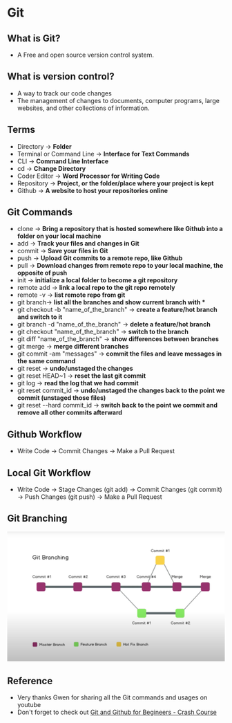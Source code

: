 # Git

## What is Git?

- A Free and open source version control system.

## What is version control?

- A way to track our code changes
- The management of changes to documents, computer programs, large websites, and other collections of information.

## Terms

- Directory -> **Folder**
- Terminal or Command Line -> **Interface for Text Commands**
- CLI -> **Command Line Interface**
- cd -> **Change Directory**
- Coder Editor -> **Word Processor for Writing Code**
- Repository -> **Project, or the folder/place where your project is kept**
- Github -> **A website to host your repositories online**

## Git Commands

- clone -> **Bring a repository that is hosted somewhere like Github into a folder on your local machine**
- add -> **Track your files and changes in Git**
- commit -> **Save your files in Git**
- push -> **Upload Git commits to a remote repo, like Github**
- pull -> **Download changes from remote repo to your local machine, the opposite of push**
- init -> **initialize a local folder to become a git repository**
- remote add -> **link a local repo to the git repo remotely**
- remote -v -> **list remote repo from git**
- git branch-> **list all the branches and show current branch with \***
- git checkout -b "name_of_the_branch" -> **create a feature/hot branch and switch to it**
- git branch -d "name_of_the_branch" -> **delete a feature/hot branch**
- git checkout "name_of_the_branch" -> **switch to the branch**
- git diff "name_of_the_branch" -> **show differences between branches**
- git merge -> **merge different branches**
- git commit -am "messages" -> **commit the files and leave messages in the same command**
- git reset -> **undo/unstaged the changes**
- git reset HEAD~1 -> **reset the last git commit**
- git log -> **read the log that we had commit**
- git reset commit_id -> **undo/unstaged the changes back to the point we commit (unstaged those files)**
- git reset --hard commit_id -> **switch back to the point we commit and remove all other commits afterward**

## Github Workflow

- Write Code -> Commit Changes -> Make a Pull Request

## Local Git Workflow

- Write Code -> Stage Changes (git add) -> Commit Changes (git commit) -> Push Changes (git push) -> Make a Pull Request

## Git Branching

![Git Branching](Git_Branch.png)

## Reference

- Very thanks Gwen for sharing all the Git commands and usages on youtube
- Don't forget to check out [Git and Github for Begineers - Crash Course](https://www.youtube.com/watch?v=RGOj5yH7evk&t=370s)

